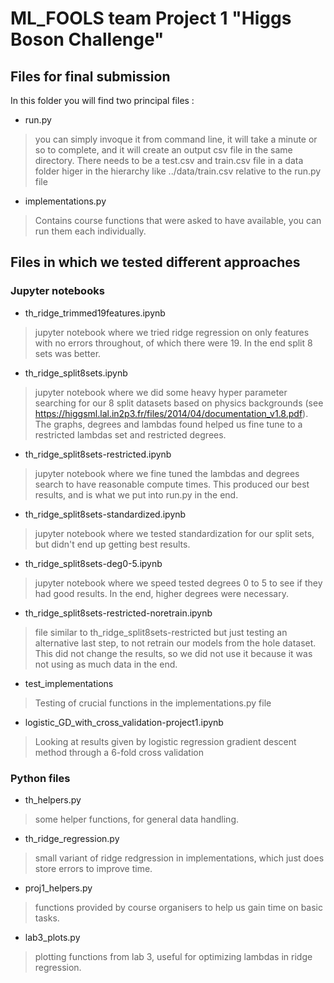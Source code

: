 # ML_FOOLS team Project 1 "Higgs Boson Challenge"

## Files for final submission

In this folder you will find two principal files :
- run.py
> you can simply invoque it from command line, it will take a minute or so to complete, and it will create an output csv file in the same directory. There needs to be a test.csv and train.csv file in a data folder higer in the hierarchy like ../data/train.csv relative to the run.py file
- implementations.py
> Contains course functions that were asked to have available, you can run them each individually.

## Files in which we tested different approaches

### Jupyter notebooks

- th_ridge_trimmed19features.ipynb
> jupyter notebook where we tried ridge regression on only features with no errors throughout, of which there were 19. In the end split 8 sets was better.

- th_ridge_split8sets.ipynb
> jupyter notebook where we did some heavy hyper parameter searching for our 8 split datasets based on physics backgrounds (see https://higgsml.lal.in2p3.fr/files/2014/04/documentation_v1.8.pdf). The graphs, degrees and lambdas found helped us fine tune to a restricted lambdas set and restricted degrees.

- th_ridge_split8sets-restricted.ipynb
> jupyter notebook where we fine tuned the lambdas and degrees search to have reasonable compute times. This produced our best results, and is what we put into run.py in the end.

- th_ridge_split8sets-standardized.ipynb
> jupyter notebook where we tested standardization for our split sets, but didn't end up getting best results.

- th_ridge_split8sets-deg0-5.ipynb
> jupyter notebook where we speed tested degrees 0 to 5 to see if they had good results. In the end, higher degrees were necessary.

- th_ridge_split8sets-restricted-noretrain.ipynb
> file similar to th_ridge_split8sets-restricted but just testing an alternative last step, to not retrain our models from the hole dataset. This did not change the results, so we did not use it because it was not using as much data in the end.

- test_implementations
> Testing of crucial functions in the implementations.py file

- logistic_GD_with_cross_validation-project1.ipynb
> Looking at results given by logistic regression gradient descent method through a 6-fold cross validation

### Python files

- th_helpers.py
> some helper functions, for general data handling.

- th_ridge_regression.py
> small variant of ridge redgression in implementations, which just does store errors to improve time.

- proj1_helpers.py
> functions provided by course organisers to help us gain time on basic tasks.

- lab3_plots.py
> plotting functions from lab 3, useful for optimizing lambdas in ridge regression.


